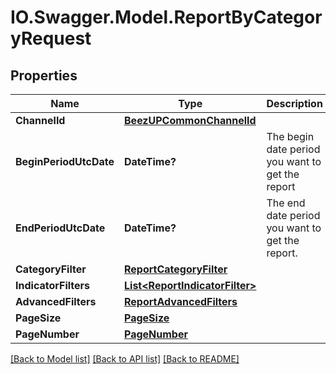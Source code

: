 # IO.Swagger.Model.ReportByCategoryRequest
## Properties

Name | Type | Description | Notes
------------ | ------------- | ------------- | -------------
**ChannelId** | [**BeezUPCommonChannelId**](BeezUPCommonChannelId.md) |  | [optional] 
**BeginPeriodUtcDate** | **DateTime?** | The begin date period you want to get the report | 
**EndPeriodUtcDate** | **DateTime?** | The end date period you want to get the report. | 
**CategoryFilter** | [**ReportCategoryFilter**](ReportCategoryFilter.md) |  | [optional] 
**IndicatorFilters** | [**List&lt;ReportIndicatorFilter&gt;**](ReportIndicatorFilter.md) |  | [optional] 
**AdvancedFilters** | [**ReportAdvancedFilters**](ReportAdvancedFilters.md) |  | 
**PageSize** | [**PageSize**](PageSize.md) |  | [optional] 
**PageNumber** | [**PageNumber**](PageNumber.md) |  | [optional] 

[[Back to Model list]](../README.md#documentation-for-models) [[Back to API list]](../README.md#documentation-for-api-endpoints) [[Back to README]](../README.md)

